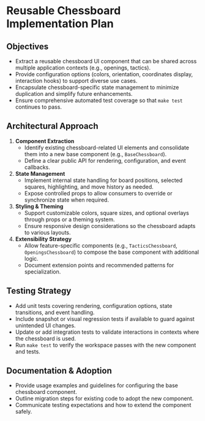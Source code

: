# Reusable Chessboard Implementation Plan

## Objectives
- Extract a reusable chessboard UI component that can be shared across multiple application contexts (e.g., openings, tactics).
- Provide configuration options (colors, orientation, coordinates display, interaction hooks) to support diverse use cases.
- Encapsulate chessboard-specific state management to minimize duplication and simplify future enhancements.
- Ensure comprehensive automated test coverage so that `make test` continues to pass.

## Architectural Approach
1. **Component Extraction**
   - Identify existing chessboard-related UI elements and consolidate them into a new base component (e.g., `BaseChessboard`).
   - Define a clear public API for rendering, configuration, and event callbacks.
2. **State Management**
   - Implement internal state handling for board positions, selected squares, highlighting, and move history as needed.
   - Expose controlled props to allow consumers to override or synchronize state when required.
3. **Styling & Theming**
   - Support customizable colors, square sizes, and optional overlays through props or a theming system.
   - Ensure responsive design considerations so the chessboard adapts to various layouts.
4. **Extensibility Strategy**
   - Allow feature-specific components (e.g., `TacticsChessboard`, `OpeningsChessboard`) to compose the base component with additional logic.
   - Document extension points and recommended patterns for specialization.

## Testing Strategy
- Add unit tests covering rendering, configuration options, state transitions, and event handling.
- Include snapshot or visual regression tests if available to guard against unintended UI changes.
- Update or add integration tests to validate interactions in contexts where the chessboard is used.
- Run `make test` to verify the workspace passes with the new component and tests.

## Documentation & Adoption
- Provide usage examples and guidelines for configuring the base chessboard component.
- Outline migration steps for existing code to adopt the new component.
- Communicate testing expectations and how to extend the component safely.
